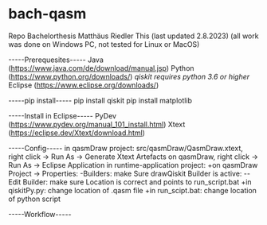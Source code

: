 # bach-qasm
Repo Bachelorthesis Matthäus Riedler
This
(last updated 2.8.2023)
(all work was done on Windows PC, not tested for Linux or MacOS)

-----Prerequesites-----
Java (https://www.java.com/de/download/manual.jsp)
Python (https://www.python.org/downloads/) *qiskit requires python 3.6 or higher*
Eclipse (https://www.eclipse.org/downloads/)

-----pip install-----
pip install qiskit
pip install matplotlib

-----Install in Eclipse-----
PyDev (https://www.pydev.org/manual_101_install.html)
Xtext (https://eclipse.dev/Xtext/download.html)

-----Config-----
in qasmDraw project:
    src/qasmDraw/QasmDraw.xtext, right click -> Run As -> Generate Xtext Artefacts
on qasmDraw, right click -> Run As -> Eclipse Application
in runtime-application project:
    +on qasmDraw Project -> Properties:
      -Builders: make Sure drawQiskit Builder is active:
        --Edit Builder: make sure Location is correct and points to run_script.bat
    +in qiskitPy.py: change location of .qasm file 
    +in run_scipt.bat: change location of python script
    
-----Workflow-----
